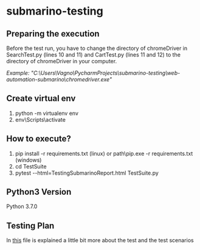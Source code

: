 # submarino-testing

## Preparing the execution
Before the test run, you have to change the directory of chromeDriver in SearchTest.py (lines 10 and 11) and CartTest.py (lines 11 and 12) to the directory of chromeDriver in your computer. 

*Example: "C:\Users\Vagno\PycharmProjects\submarino-testing\web-automation-submarino\chromedriver.exe"*

## Create virtual env
1. python -m virtualenv env
2. env\Scripts\activate

## How to execute?
1. pip install -r requirements.txt (linux) or path\pip.exe -r requirements.txt (windows)
2. cd TestSuite 
3. pytest --html=TestingSubmarinoReport.html TestSuite.py

## Python3 Version
Python 3.7.0

## Testing Plan
In [this](https://github.com/wagnerlucas/submarino-testing/blob/master/Testing%20Plan%20-%20Submarino%20website.pdf) file is explained a little bit more about the test and the test scenarios

